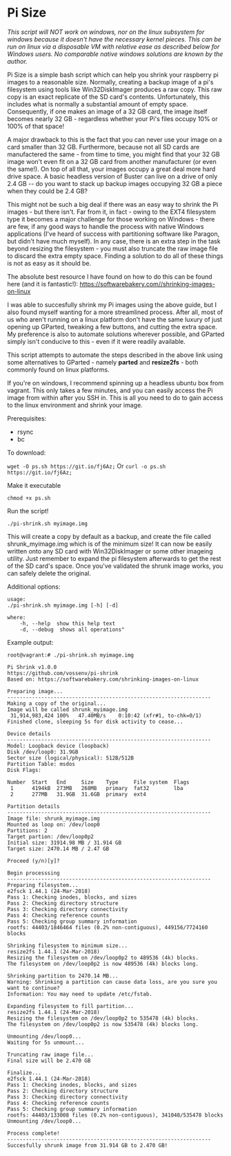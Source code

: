 # Pi Size


*This script will NOT work on windows, nor on the linux subsystem for windows because it doesn't have the necessary kernel pieces.  This can be run on linux via a disposable VM with relative ease as described below for Windows users.  No comparable native windows solutions are known by the author.*

Pi Size is a simple bash script which can help you shrink your raspberry pi images to a reasonable size.  Normally, creating a backup image of a pi's filesystem using tools like Win32DiskImager produces a raw copy.  This raw copy is an exact replicate of the SD card's contents.  Unfortunately, this includes what is normally a substantial amount of empty space.  Consequently, if one makes an image of a 32 GB card, the image itself becomes nearly 32 GB - regardless whether your Pi's files occupy 10% or 100% of that space!  

A major drawback to this is the fact that you can never use your image on a card smaller than 32 GB.  Furthermore, because not all SD cards are manufactered the same -  from time to time, you might find that your 32 GB image won't even fit on a 32 GB card from another manufacturer (or even the same!).  On top of all that, your images occupy a great deal more hard drive space.  A basic headless version of Buster can live on a drive of only  2.4 GB -- do you want to stack up backup images occupying 32 GB a piece when they could be 2.4 GB?

This might not be such a big deal if there was an easy way to shrink the Pi images - but there isn't.  Far from it, in fact - owing to the EXT4 filesystem type it becomes a major challenge for those working on Windows - there are few, if any good ways to handle the process with native Windows applications (I've heard of success with partitioning software like Paragon, but didn't have much myself).  In any case, there is an extra step in the task beyond resizing the filesystem - you must also truncate the raw image file to discard the extra empty space.  Finding a solution to do all of these things is not as easy as it should be.

The absolute best resource I have found on how to do this can be found here (and it is fantastic!):
https://softwarebakery.com//shrinking-images-on-linux

I was  able to succesfully shrink my Pi images using the above guide, but I also found myself wanting for a more streamlined process.  After all, most of us who aren't running on a linux platform don't have the same luxury of just opening up GParted, tweaking a few buttons, and cutting the extra space.  My preference is also to automate solutions wherever possible, and GParted simply isn't conducive to this - even if it were readily available.

This script attempts to automate the steps described in the above link using some alternatives to GParted - namely **parted** and **resize2fs** - both commonly found on linux platforms.

If you're on windows, I recommend spinning up a headless ubuntu box from vagrant.  This only takes a few minutes, and you can easily access the Pi image from within after you SSH in.  This is all you need to do to gain access to the linux environment and shrink your image. 

Prerequisites: 
- rsync
- bc

To download:

`wget -O ps.sh https://git.io/fj6Az;` Or `curl -o ps.sh https://git.io/fj6Az;`

Make it executable

`chmod +x ps.sh`

Run the script!

`./pi-shrink.sh myimage.img`

This will create a copy by default as a backup, and create the file called shrunk_myimage.img which is of the minimum size! It can now be easily written onto any SD card with Win32DiskImager or some other imageing utility.  Just remember to expand the pi filesystem afterwards to get the rest of the SD card's space.  Once you've validated the shrunk image works, you can safely delete the original.

Additional options:
```
usage:
./pi-shrink.sh myimage.img [-h] [-d]

where:
    -h, --help  show this help text
    -d, --debug  shows all operations"
```


Example output:

```
root@vagrant:# ./pi-shrink.sh myimage.img                          
                                                                                        
Pi Shrink v1.0.0                                                                        
https://github.com/vossenv/pi-shrink                                                    
Based on: https://softwarebakery.com/shrinking-images-on-linux                          
                                                                                        
Preparing image...                                                                      
------------------------------------------------------------------                      
Making a copy of the original...                                                        
Image will be called shrunk_myimage.img                                                 
 31,914,983,424 100%   47.40MB/s    0:10:42 (xfr#1, to-chk=0/1)                         
Finished clone, sleeping 5s for disk activity to cease...                               
                                                                                        
Device details                                                                          
------------------------------------------------------------------                      
Model: Loopback device (loopback)                                                       
Disk /dev/loop0: 31.9GB                                                                 
Sector size (logical/physical): 512B/512B                                               
Partition Table: msdos                                                                  
Disk Flags:                                                                             
                                                                                        
Number  Start   End     Size    Type     File system  Flags                             
 1      4194kB  273MB   268MB   primary  fat32        lba                               
 2      277MB   31.9GB  31.6GB  primary  ext4                                           
                                                                                        
Partition details                                                                       
------------------------------------------------------------------                      
Image file: shrunk_myimage.img                                                          
Mounted as loop on: /dev/loop0                                                          
Partitions: 2                                                                           
Target partion: /dev/loop0p2                                                            
Initial size: 31914.98 MB / 31.914 GB                                                   
Target size: 2470.14 MB / 2.47 GB                                                       
                                                                                        
Proceed (y/n)[y]?                                                                       
                                                                                        
Begin processsing                                                                       
------------------------------------------------------------------                      
Preparing filesystem...                                                                 
e2fsck 1.44.1 (24-Mar-2018)                                                             
Pass 1: Checking inodes, blocks, and sizes                                              
Pass 2: Checking directory structure                                                    
Pass 3: Checking directory connectivity                                                 
Pass 4: Checking reference counts                                                       
Pass 5: Checking group summary information                                              
rootfs: 44403/1846464 files (0.2% non-contiguous), 449156/7724160 blocks                
                                                                                        
Shrinking filesystem to minimum size...                                                 
resize2fs 1.44.1 (24-Mar-2018)                                                          
Resizing the filesystem on /dev/loop0p2 to 489536 (4k) blocks.                          
The filesystem on /dev/loop0p2 is now 489536 (4k) blocks long.                          
                                                                                        
Shrinking partition to 2470.14 MB...                                                    
Warning: Shrinking a partition can cause data loss, are you sure you want to continue?  
Information: You may need to update /etc/fstab.                                         
                                                                                        
Expanding filesystem to fill partition...                                               
resize2fs 1.44.1 (24-Mar-2018)                                                          
Resizing the filesystem on /dev/loop0p2 to 535478 (4k) blocks.                          
The filesystem on /dev/loop0p2 is now 535478 (4k) blocks long.                          
                                                                                        
Unmounting /dev/loop0...                                                                
Waiting for 5s unmount...                                                               
                                                                                        
Truncating raw image file...                                                            
Final size will be 2.470 GB                                                             
                                                                                        
Finalize...                                                                             
e2fsck 1.44.1 (24-Mar-2018)                                                             
Pass 1: Checking inodes, blocks, and sizes                                              
Pass 2: Checking directory structure                                                    
Pass 3: Checking directory connectivity                                                 
Pass 4: Checking reference counts                                                       
Pass 5: Checking group summary information                                              
rootfs: 44403/133008 files (0.2% non-contiguous), 341048/535478 blocks                  
Unmounting /dev/loop0...                                                                
                                                                                        
Process complete!                                                                       
------------------------------------------------------------------                      
Succesfully shrunk image from 31.914 GB to 2.470 GB!       
```